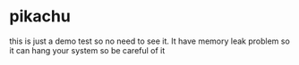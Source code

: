 # pikachu
this is just a demo test so no need to see it. It have memory leak problem so it can hang your system so be careful of it
